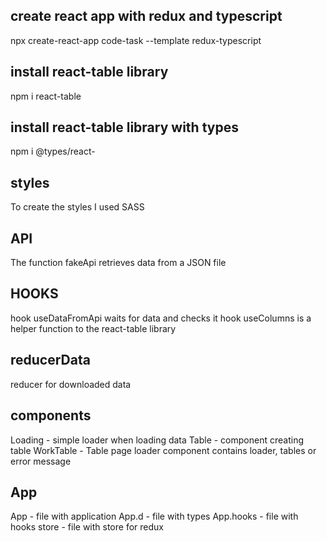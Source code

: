 ## create react app with redux and typescript

npx create-react-app code-task --template redux-typescript

## install react-table library

npm i react-table

## install react-table library with types

npm i @types/react-

## styles

To create the styles I used SASS

## API

The function fakeApi retrieves data from a JSON file

## HOOKS

hook useDataFromApi waits for data and checks it
hook useColumns is a helper function to the react-table library

## reducerData

reducer for downloaded data

## components

Loading - simple loader when loading data
Table - component creating table
WorkTable - Table page loader component contains loader, tables or error message

## App

App - file with application
App.d - file with types
App.hooks - file with hooks
store - file with store for redux
